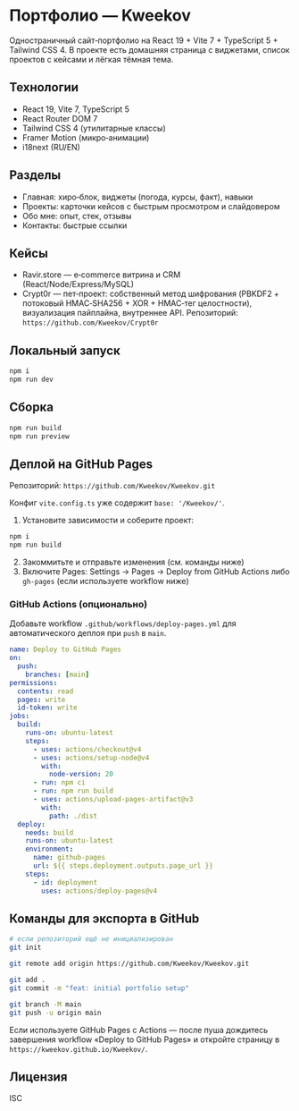 # Портфолио — Kweekov

Одностраничный сайт‑портфолио на React 19 + Vite 7 + TypeScript 5 + Tailwind CSS 4. В проекте есть домашняя страница с виджетами, список проектов с кейсами и лёгкая тёмная тема.

## Технологии
- React 19, Vite 7, TypeScript 5
- React Router DOM 7
- Tailwind CSS 4 (утилитарные классы)
- Framer Motion (микро‑анимации)
- i18next (RU/EN)

## Разделы
- Главная: хиро‑блок, виджеты (погода, курсы, факт), навыки
- Проекты: карточки кейсов с быстрым просмотром и слайдовером
- Обо мне: опыт, стек, отзывы
- Контакты: быстрые ссылки

## Кейсы
- Ravir.store — e‑commerce витрина и CRM (React/Node/Express/MySQL)
- Crypt0r — пет‑проект: собственный метод шифрования (PBKDF2 + потоковый HMAC‑SHA256 + XOR + HMAC‑тег целостности), визуализация пайплайна, внутреннее API. Репозиторий: `https://github.com/Kweekov/Crypt0r`

## Локальный запуск
```bash
npm i
npm run dev
```

## Сборка
```bash
npm run build
npm run preview
```

## Деплой на GitHub Pages
Репозиторий: `https://github.com/Kweekov/Kweekov.git`

Конфиг `vite.config.ts` уже содержит `base: '/Kweekov/'`.

1. Установите зависимости и соберите проект:
```bash
npm i
npm run build
```
2. Закоммитьте и отправьте изменения (см. команды ниже)
3. Включите Pages: Settings → Pages → Deploy from GitHub Actions либо `gh-pages` (если используете workflow ниже)

### GitHub Actions (опционально)
Добавьте workflow `.github/workflows/deploy-pages.yml` для автоматического деплоя при `push` в `main`.

```yaml
name: Deploy to GitHub Pages
on:
  push:
    branches: [main]
permissions:
  contents: read
  pages: write
  id-token: write
jobs:
  build:
    runs-on: ubuntu-latest
    steps:
      - uses: actions/checkout@v4
      - uses: actions/setup-node@v4
        with:
          node-version: 20
      - run: npm ci
      - run: npm run build
      - uses: actions/upload-pages-artifact@v3
        with:
          path: ./dist
  deploy:
    needs: build
    runs-on: ubuntu-latest
    environment:
      name: github-pages
      url: ${{ steps.deployment.outputs.page_url }}
    steps:
      - id: deployment
        uses: actions/deploy-pages@v4
```

## Команды для экспорта в GitHub
```bash
# если репозиторий ещё не инициализирован
git init

git remote add origin https://github.com/Kweekov/Kweekov.git

git add .
git commit -m "feat: initial portfolio setup"

git branch -M main
git push -u origin main
```

Если используете GitHub Pages с Actions — после пуша дождитесь завершения workflow «Deploy to GitHub Pages» и откройте страницу в `https://kweekov.github.io/Kweekov/`.

## Лицензия
ISC
